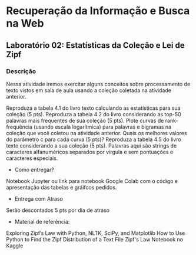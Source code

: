 # Recuperação da Informação e Busca na Web
## Laboratório 02: Estatísticas da Coleção e Lei de Zipf

### Descrição

Nessa atividade iremos exercitar alguns conceitos sobre processamento de texto vistos em sala de aula usando a coleção coletada na atividade anterior.

Reproduza a tabela 4.1 do livro texto calculando as estatísticas para sua coleção (5 pts).
Reproduza a tabela 4.2 do livro considerando as top-50 palavras mais frequentes de sua coleção (5 pts). 
Plote curvas de rank-frequência (usando escala logarítmica) para palavras e bigramas na coleção que você coletou na atividade anterior. Quais os melhores valores do parâmetro c para cada curva (5 pts)?
Reproduza a tabela 4.5 do livro texto considerando a sua coleção (5 pts).
Palavras aqui são strings de caracteres alfanuméricos separados por vírgula e sem pontuações e caracteres especiais.

- Como entregar? 

Notebook Jupyter ou link para notebook Google Colab com o código e apresentação das tabelas e gráifcos pedidos.

- Entrega com Atraso

Serão descontados 5 pts por dia de atraso

- Material de referência:

Exploring Zipf’s Law with Python, NLTK, SciPy, and Matplotlib
How to Use Python to Find the Zipf Distribution of a Text File
Zipf's Law Notebook no Kaggle
